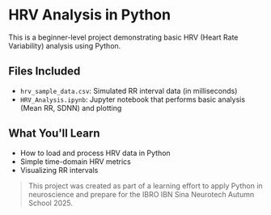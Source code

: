 # HRV Analysis in Python

This is a beginner-level project demonstrating basic HRV (Heart Rate Variability) analysis using Python.

## Files Included

- `hrv_sample_data.csv`: Simulated RR interval data (in milliseconds)
- `HRV_Analysis.ipynb`: Jupyter notebook that performs basic analysis (Mean RR, SDNN) and plotting

## What You'll Learn

- How to load and process HRV data in Python
- Simple time-domain HRV metrics
- Visualizing RR intervals

> This project was created as part of a learning effort to apply Python in neuroscience and prepare for the IBRO IBN Sina Neurotech Autumn School 2025.
